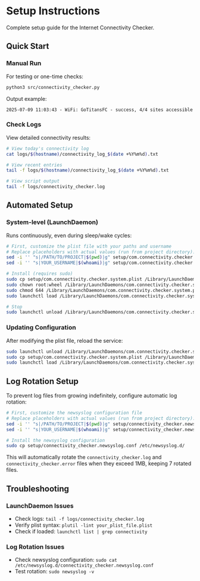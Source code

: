 # Setup Instructions

Complete setup guide for the Internet Connectivity Checker.

## Quick Start

### Manual Run

For testing or one-time checks:

```bash
python3 src/connectivity_checker.py
```

Output example:
```
2025-07-09 11:03:43 - WiFi: GoTitansFC - success, 4/4 sites accessible
```

### Check Logs

View detailed connectivity results:

```bash
# View today's connectivity log
cat logs/$(hostname)/connectivity_log_$(date +%Y%m%d).txt

# View recent entries
tail -f logs/$(hostname)/connectivity_log_$(date +%Y%m%d).txt

# View script output
tail -f logs/connectivity_checker.log
```


## Automated Setup

### System-level (LaunchDaemon)
Runs continuously, even during sleep/wake cycles:

```bash
# First, customize the plist file with your paths and username
# Replace placeholders with actual values (run from project directory):
sed -i '' "s|/PATH/TO/PROJECT|$(pwd)|g" setup/com.connectivity.checker.system.plist
sed -i '' "s|YOUR_USERNAME|$(whoami)|g" setup/com.connectivity.checker.system.plist

# Install (requires sudo)
sudo cp setup/com.connectivity.checker.system.plist /Library/LaunchDaemons/
sudo chown root:wheel /Library/LaunchDaemons/com.connectivity.checker.system.plist
sudo chmod 644 /Library/LaunchDaemons/com.connectivity.checker.system.plist
sudo launchctl load /Library/LaunchDaemons/com.connectivity.checker.system.plist

# Stop
sudo launchctl unload /Library/LaunchDaemons/com.connectivity.checker.system.plist
```

### Updating Configuration

After modifying the plist file, reload the service:

```bash
sudo launchctl unload /Library/LaunchDaemons/com.connectivity.checker.system.plist
sudo cp setup/com.connectivity.checker.system.plist /Library/LaunchDaemons/
sudo launchctl load /Library/LaunchDaemons/com.connectivity.checker.system.plist
```

## Log Rotation Setup

To prevent log files from growing indefinitely, configure automatic log rotation:

```bash
# First, customize the newsyslog configuration file
# Replace placeholders with actual values (run from project directory):
sed -i '' "s|/PATH/TO/PROJECT|$(pwd)|g" setup/connectivity_checker.newsyslog.conf
sed -i '' "s|YOUR_USERNAME|$(whoami)|g" setup/connectivity_checker.newsyslog.conf

# Install the newsyslog configuration
sudo cp setup/connectivity_checker.newsyslog.conf /etc/newsyslog.d/
```

This will automatically rotate the `connectivity_checker.log` and `connectivity_checker.error` files when they exceed 1MB, keeping 7 rotated files.


## Troubleshooting

### LaunchDaemon Issues
- Check logs: `tail -f logs/connectivity_checker.log`
- Verify plist syntax: `plutil -lint your_plist_file.plist`
- Check if loaded: `launchctl list | grep connectivity`


### Log Rotation Issues
- Check newsyslog configuration: `sudo cat /etc/newsyslog.d/connectivity_checker.newsyslog.conf`
- Test rotation: `sudo newsyslog -v`

